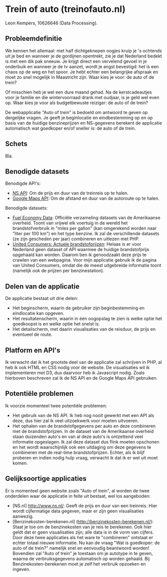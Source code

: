 # Trein of auto (treinofauto.nl)
Leon Kempers, 10626646 (Data Processing).

## Probleemdefinitie
We kennen het allemaal: met half dichtgeknepen oogjes kruip je 's ochtends uit je bed en wanneer je de gordijnen opentrekt, zie je dat Nederland bedekt is met een dik pak sneeuw. Je krijgt direct een vervelend gevoel in je onderbuik en wanneer je de tv aanzet, wordt je angst bevestigd: het is een chaos op de weg en het spoor. Je hebt echter een belangrijke afspraak en moet zo snel mogelijk in Maastricht zijn. Waar kies je voor: de auto of de trein?

Of misschien heb je wel een dure maand gehad. Na de kerstcadeautjes voor je familie en die wintervoorraad drank met oudjaar, is je geld wel even op. Waar kies je voor als budgetbewuste reiziger: de auto of de trein?

De webapplicatie "Auto of trein" is bedoeld om antwoord te geven op dergelijke vragen. Je geeft je beginlocatie en eindbestemming op en op basis van de huidige benzineprijzen en NS-gegevens berekent de applicatie automatisch wat goedkoper en/of sneller is: de auto of de trein.

## Schets
Bla.

## Benodigde datasets
Benodigde API's:
* <a href="http://www.ns.nl/reisinformatie/ns-api" target="_blank">NS API</a>: Om de prijs en duur van de treinreis op te halen.
* <a href="https://developers.google.com/maps/" target="_blank">Google Maps API</a>: Om de afstand en duur van de autoroute op te halen.

Benodigde datasets:
* <a href="https://www.fueleconomy.gov/feg/download.shtml" target="_blank">Fuel Economy Data</a>: Officiële verzameling datasets van de Amerikaanse overheid. Toont van vrijwel elk voertuig in de wereld het brandstofverbruik in "miles per gallon" (kan omgerekend worden naar "liter per 100 km") en het type benzine. Ik zal de verschillende datasets (ze zijn gescheden per jaar) combineren en uitlezen met PHP.
* <a href="https://www.unitedconsumers.com/tanken/informatie/brandstof-prijzen.asp" target="_blank">United Consumers: Actuele brandstofprijzen</a>: Helaas is er voor Nederland geen dataset of API waarmee de huidige brandstofprijs opgehaald kan worden. Daarom ben ik genoodzaakt deze prijs te crawlen van een webpagina. Voor mijn applicatie gebruik ik de pagina van United Consumers, omdat die de meest uitgebreide informatie toont (namelijk ook de prijzen per benzinestation).


## Delen van de applicatie
De applicatie bestaat uit drie delen:
* Het beginscherm, waarin de gebruiker zijn beginbestemming en eindlocatie kan opgeven.
* Het resultatenscherm, waarin in één oogopslag te zien is welke optie het goedkoopst is en welke optie het snelst is.
* Het detailscherm, met daarin visualisaties van de reisduur, de prijs en eventueel de route.


## Platform en API's
Ik verwacht dat ik het grootste deel van de applicatie zal schrijven in PHP, al heb ik ook HTML en CSS nodig voor de website. De visualisaties wil ik implementeren met D3, dus daarvoor heb ik Javascript nodig. Zoals hierboven beschreven zal ik de NS API en de Google Maps API gebruiken.


## Potentiële problemen
Ik voorzie momenteel twee potentiële problemen:
* Het gebruik van de NS API. Ik heb nog nooit gewerkt met een API als deze, dus hier zal ik veel uitzoekwerk voor moeten uitvoeren.
* Het ophalen van de brandstofgegevens per auto en deze combineren met de brandstofprijzen. In de dataset van de Amerikaanse overheid staan duizenden auto's en van al deze auto's is ontzettend veel informatie opgeslagen. Ik zal deze dataset dus flink moeten opschonen en het wordt waarschijnlijk ook een uitdaging om deze gegevens te combineren met de real-time brandstofprijzen. Echter, als ik blijf proberen en indien nodig hulp vraag, verwacht ik dat ik er wel uit moet komen.

## Gelijksoortige applicaties
Er is momenteel geen website zoals "Auto of trein", al worden de twee onderdelen waar de applicatie in feite uit bestaat, wel los aangeboden:
* [NS.nl] <http://www.ns.nl/>: Geeft de prijs en duur van een treinreis. Hier wordt cijfermatige data gegeven, maar er zijn geen visualisaties aanwezig.
* [Benzinekosten-berekenen.nl] (http://benzinekosten-berekenen.nl/): Staat je toe om de benzinekosten van je reis te berekenen. Ook hier geldt dat er geen visualisaties zijn; alle data is in de vorm van cijfers.
Door deze twee applicaties als het ware te "combineren" ontstaat er echter totaal nieuwe informatie. Nu kan de vraag "Wat is goedkoper: de auto of de trein?" namelijk snel en eenvoudig beantwoord worden! Bovendien zal "Auto of trein" je toestaan om je autotype in te geven, waarna de verbruiksgegevens automatisch op worden gehaald. Bij Benzinekosten-berekenen moet je zelf het verbruik opzoeken en ingeven.


